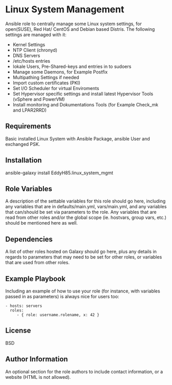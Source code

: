Linux System Management
=========

Ansible role to centrally manage some Linux system settings, for open(SUSE), Red Hat/ CentOS and Debian based Distris.
The following settings are managed with it:
- Kernel Settings
- NTP Client (chronyd)
- DNS Servers
- /etc/hosts entries
- lokale Users, Pre-Shared-keys and entries in to sudoers
- Manage some Daemons, for Example Postfix
- Multipathing Settings if needed
- Import custom certificates (PKI)
- Set I/O Scheduler for virtual Enviroments
- Set Hypervisor specific settings and install latest Hypervisor Tools (vSphere and PowerVM)
- Install monitoring and Dokumentations Tools (for Example Check_mk and LPAR2RRD)

Requirements
------------

Basic installed Linux System with Ansible Package, ansible User and exchanged PSK.

Installation
------------

ansible-galaxy install EddyH85.linux_system_mgmt

Role Variables
--------------

A description of the settable variables for this role should go here, including any variables that are in defaults/main.yml, vars/main.yml, and any variables that can/should be set via parameters to the role. Any variables that are read from other roles and/or the global scope (ie. hostvars, group vars, etc.) should be mentioned here as well.

Dependencies
------------

A list of other roles hosted on Galaxy should go here, plus any details in regards to parameters that may need to be set for other roles, or variables that are used from other roles.

Example Playbook
----------------

Including an example of how to use your role (for instance, with variables passed in as parameters) is always nice for users too:

    - hosts: servers
      roles:
         - { role: username.rolename, x: 42 }

License
-------

BSD

Author Information
------------------

An optional section for the role authors to include contact information, or a website (HTML is not allowed).
